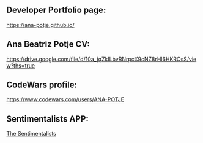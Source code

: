 ## Developer Portfolio page:
https://ana-potje.github.io/

## Ana Beatriz Potje CV:
https://drive.google.com/file/d/10a_jqZkILbvRNrpcX9cNZ8rHl6HKROsS/view?ths=true

## CodeWars profile: 
https://www.codewars.com/users/ANA-POTJE

## Sentimentalists APP: 
[The Sentimentalists](https://thesentimentalists.github.io)
